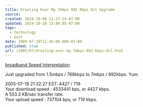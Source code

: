 ```yaml
---
title: Drooling Over My 7mbps 892 Kbps Dsl Upgrade
source: 
created: 2024-10-06 21:27:14-07:00
updated: 2024-10-10 15:00:05-07:00
tags:
  - technology
  - post
date: 2005-07-19T11:36:00.000-07:00
published: true
url: /2005/07/drooling-over-my-7mbps-892-kbps-dsl.html
---
```



[broadband Speed Interpretation](http://www.dslreports.com/speedtests/4533441%3B737104%3B5c3ec70b1b7ed2400929a4754fe73534%3B3.0%3Bwww.dslreports.com/1121822883 "broadband%20%BB%20Speed%20Interpretation")  
  
Just upgraded from 1.5mbps / 768kbps to 7mbps / 892kbps. Yum.  
  
2005-07-19 21:32:27 EST: 4427 / 719  
Your download speed : 4533441 bps, or 4427 kbps.  
A 553.3 KB/sec transfer rate.  
Your upload speed : 737104 bps, or 719 kbps.